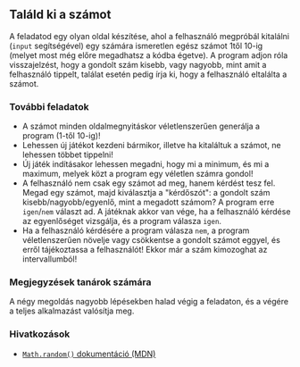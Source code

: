 ## Találd ki a számot

A feladatod egy olyan oldal készítése, ahol a felhasználó megpróbál kitalálni (`input` segítségével) egy számára ismeretlen egész számot 1től 10-ig (melyet most még előre megadhatsz a kódba égetve). A program adjon róla visszajelzést, hogy a gondolt szám kisebb, vagy nagyobb, mint amit a felhasználó tippelt, találat esetén pedig írja ki, hogy a felhasználó eltalálta a számot.

### További feladatok

- A számot minden oldalmegnyitáskor véletlenszerűen generálja a program (1-től 10-ig)!
- Lehessen új játékot kezdeni bármikor, illetve ha kitaláltuk a számot, ne lehessen többet tippelni!
- Új játék indításakor lehessen megadni, hogy mi a minimum, és mi a maximum, melyek közt a program egy véletlen számra gondol!
- A felhasználó nem csak egy számot ad meg, hanem kérdést tesz fel. Megad egy számot, majd kiválasztja a "kérdőszót": a gondolt szám kisebb/nagyobb/egyenlő, mint a megadott számom? A program erre `igen`/`nem` választ ad. A játéknak akkor van vége, ha a felhasználó kérdése az egyenlőséget vizsgálja, és a program válasza `igen`.
- Ha a felhasználó kérdésére a program válasza `nem`, a program véletlenszerűen növelje vagy csökkentse a gondolt számot eggyel, és erről tájékoztassa a felhasználót! Ekkor már a szám kimozoghat az intervallumból!

### Megjegyzések tanárok számára

A négy megoldás nagyobb lépésekben halad végig a feladaton, és a végére a teljes alkalmazást valósítja meg.

### Hivatkozások

- [`Math.random()` dokumentáció (MDN)][1]

[1]: https://developer.mozilla.org/en-US/docs/Web/JavaScript/Reference/Global_Objects/Math/random
